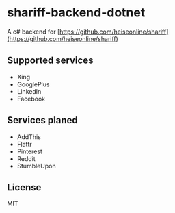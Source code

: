 # shariff-backend-dotnet

A c# backend for [https://github.com/heiseonline/shariff](https://github.com/heiseonline/shariff)

## Supported services
- Xing
- GooglePlus
- LinkedIn
- Facebook
  
## Services planed
- AddThis
- Flattr
- Pinterest
- Reddit
- StumbleUpon

	
## License

MIT
